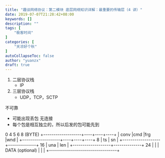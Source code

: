 ```yaml
---
title: "趣谈网络协议：第二模块 底层网络知识详解：最重要的传输层（4 讲）"
date: 2019-07-07T21:28:42+08:00
keywords: []
description: ""
tags: [
    "极客时间"
]
categories: [
    "天凉好个秋"
]
autoCollapseToc: false
author: "yuanzx"
draft: true
---
```


1. 二层协议栈
   - IP
2. 三层协议栈
   - UDP，TCP，SCTP

不可靠
   - 可能出现丢包
无连接
   - 每个包是相互独立的，所以后发的包可能先到

 0                  4    5    6    8 (BYTE)
+-------------------+----+----+----+ 
|      conv         |cmd |frg |wnd | 
+-------------------+----+----+----+  8
|         ts        |      sn      | 
+-------------------+--------------+  16
|       una         |      len     |
+-------------------+--------------+  24
|                                  |
|            DATA (optional)       |
|                                  |
+----------------------------------+


